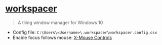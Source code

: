 # [workspacer](https://github.com/rickbutton/workspacer)

> A tiling window manager for Windows 10

- Config file: `C:\Users\<Username>\.workspacer\workspacer.config.csx`
- Enable focus follows mouse: [X-Mouse Controls](https://joelpurra.com/projects/X-Mouse_Controls/)
